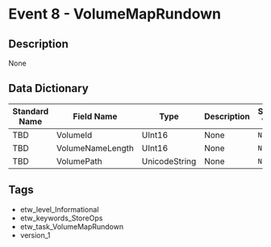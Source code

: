 # Event 8 - VolumeMapRundown

## Description
None

## Data Dictionary
|Standard Name|Field Name|Type|Description|Sample Value|
|---|---|---|---|---|
|TBD|VolumeId|UInt16|None|`None`|
|TBD|VolumeNameLength|UInt16|None|`None`|
|TBD|VolumePath|UnicodeString|None|`None`|

## Tags
* etw_level_Informational
* etw_keywords_StoreOps
* etw_task_VolumeMapRundown
* version_1